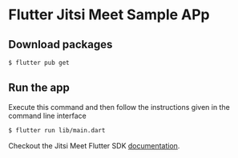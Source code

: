 # Flutter Jitsi Meet Sample APp


## Download packages

```bash
$ flutter pub get
```

## Run the app
Execute this command and then follow the instructions given in the command line interface

```bash
$ flutter run lib/main.dart
```

Checkout the Jitsi Meet Flutter SDK [documentation](https://github.com/jitsi/jitsi-meet-flutter-sdk/blob/main/README.md).